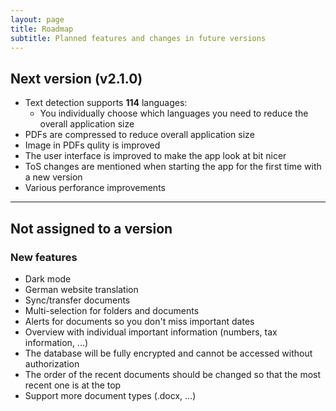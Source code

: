 ```yaml
---
layout: page
title: Roadmap
subtitle: Planned features and changes in future versions 
---
```


## Next version (v2.1.0)
- Text detection supports **114** languages:
  - You individually choose which languages you need to reduce the overall application size
- PDFs are compressed to reduce overall application size
- Image in PDFs qulity is improved
- The user interface is improved to make the app look at bit nicer
- ToS changes are mentioned when starting the app for the first time with a new version
- Various perforance improvements
___

## Not assigned to a version 
### New features 
- Dark mode
- German website translation 
- Sync/transfer documents
- Multi-selection for folders and documents
- Alerts for documents so you don't miss important dates
- Overview with individual important information (numbers, tax information, ...)
- The database will be fully encrypted and cannot be accessed without authorization
- The order of the recent documents should be changed so that the most recent one is at the top
- Support more document types (.docx, ...)

